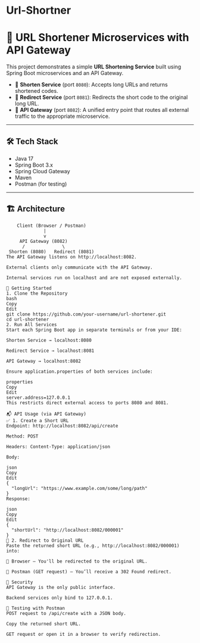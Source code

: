 # Url-Shortner

# 📎 URL Shortener Microservices with API Gateway

This project demonstrates a simple **URL Shortening Service** built using Spring Boot microservices and an API Gateway.

- 🔗 **Shorten Service** (port `8080`): Accepts long URLs and returns shortened codes.
- 🚦 **Redirect Service** (port `8081`): Redirects the short code to the original long URL.
- 🚪 **API Gateway** (port `8082`): A unified entry point that routes all external traffic to the appropriate microservice.

---

## 🛠️ Tech Stack

- Java 17
- Spring Boot 3.x
- Spring Cloud Gateway
- Maven
- Postman (for testing)

---

## 🏗️ Architecture

```text
    Client (Browser / Postman)
              |
              v
     API Gateway (8082)
      /              \
 Shorten (8080)   Redirect (8081)
The API Gateway listens on http://localhost:8082.

External clients only communicate with the API Gateway.

Internal services run on localhost and are not exposed externally.

🚀 Getting Started
1. Clone the Repository
bash
Copy
Edit
git clone https://github.com/your-username/url-shortener.git
cd url-shortener
2. Run All Services
Start each Spring Boot app in separate terminals or from your IDE:

Shorten Service → localhost:8080

Redirect Service → localhost:8081

API Gateway → localhost:8082

Ensure application.properties of both services include:

properties
Copy
Edit
server.address=127.0.0.1
This restricts direct external access to ports 8080 and 8081.

📬 API Usage (via API Gateway)
✅ 1. Create a Short URL
Endpoint: http://localhost:8082/api/create

Method: POST

Headers: Content-Type: application/json

Body:

json
Copy
Edit
{
  "longUrl": "https://www.example.com/some/long/path"
}
Response:

json
Copy
Edit
{
  "shortUrl": "http://localhost:8082/000001"
}
🔁 2. Redirect to Original URL
Paste the returned short URL (e.g., http://localhost:8082/000001) into:

🔗 Browser – You'll be redirected to the original URL.

🧪 Postman (GET request) – You’ll receive a 302 Found redirect.

🔐 Security
API Gateway is the only public interface.

Backend services only bind to 127.0.0.1.

🧪 Testing with Postman
POST request to /api/create with a JSON body.

Copy the returned short URL.

GET request or open it in a browser to verify redirection.

